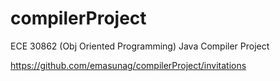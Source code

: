 # compilerProject
ECE 30862 (Obj Oriented Programming) Java Compiler Project

https://github.com/emasunag/compilerProject/invitations
